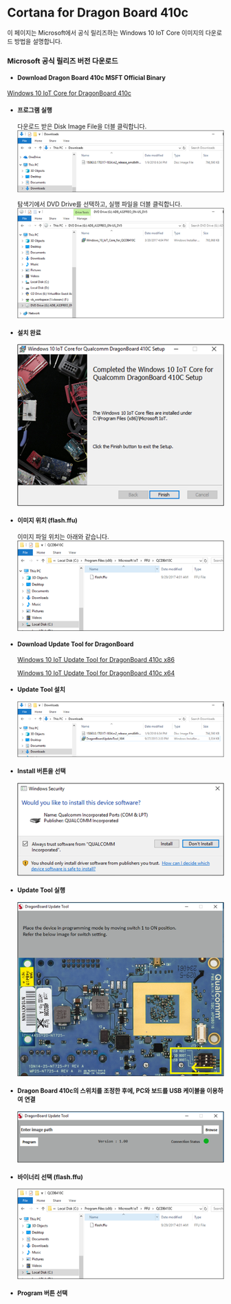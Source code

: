 # Cortana for Dragon Board 410c

이 페이지는 Microsoft에서 공식 릴리즈하는 Windows 10 IoT Core 이미지의 다운로드 방법을 설명합니다.

### Microsoft 공식 릴리즈 버전 다운로드

- #### Download Dragon Board 410c MSFT Official Binary
[Windows 10 IoT Core for DragonBoard 410c](https://www.microsoft.com/en-us/download/details.aspx?id=55027)

- #### 프로그램 실행
    다운로드 받은 Disk Image File을 더블 클릭합니다.
    ![](/assets/dragonBoard_release_step_1.png)

    탐색기에서 DVD Drive를 선택하고, 실행 파일을 더블 클릭합니다.
    ![](/assets/dragonBoard_release_step_2.png)

- ####  설치 완료
    ![](/assets/dragonBoard_release_step_3.png)

- #### 이미지 위치 \(flash.ffu\)
    이미지 파일 위치는 아래와 같습니다.
    ![](/assets/dragonBoard_release_step_8.png)
    
- #### Download Update Tool for DragonBoard
    [Windows 10 IoT Update Tool for DragonBoard 410c x86](https://developer.qualcomm.com/download/db410c/windows-10-iot-update-tool-dragonboard-410c-x86.zip)

    [Windows 10 IoT Update Tool for DragonBoard 410c x64](https://developer.qualcomm.com/download/db410c/windows-10-iot-update-tool-dragonboard-410c-x64.zip)

- #### Update Tool 설치
    ![](/assets/dragonBoard_release_step_4.png)

- #### Install 버튼을 선택
    ![](/assets/dragonBoard_release_step_5.png)

- #### Update Tool 실행
    ![](/assets/dragonBoard_release_step_6.png)

- #### Dragon Board 410c의 스위치를 조정한 후에, PC와 보드를 USB 케이블을 이용하여 연결
    ![](/assets/dragonBoard_release_step_7.png)

- #### 바이너리 선택 \(flash.ffu\)
    ![](/assets/dragonBoard_release_step_8.png)

- #### Program 버튼 선택



    








